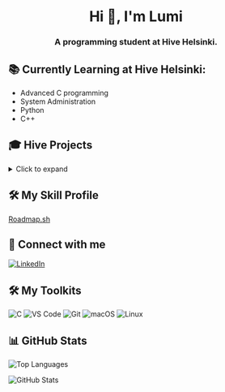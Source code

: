 <!--- <<<<<<< HEAD -->
<h1 align="center">Hi 👋, I'm Lumi</h1>
<h3 align="center">A programming student at Hive Helsinki.</h3>

## 📚 Currently Learning at Hive Helsinki:

- Advanced C programming
- System Administration
- Python
- C++ 
<!--- System Administration
- Web Development: JavaScript, Node.js, React.js
- Databases: SQL, MongoDB
- Other: Network Security, Machine Learning-->

## 🎓 Hive Projects
<details>
  <summary>Click to expand </summary>

**rank00** 

| Project | Description |
| --- | --- |
| [**libft**](https://github.com/lkilpela/libft) | A library of reproduction standard C library functions.|

**rank01** 

| Project | Description |
| --- | --- |
| [**ft\_printf**](https://github.com/lkilpela/ft_printf) | A reproduction of the printf function from C.|
| [**get\_next\_line**](https://github.com/lkilpela/ft_printf) | A function to read a file line by line.|
| [**Born2beroot**](https://github.com/lkilpela/ft_printf) | System administration with a Linux virtual machine.|

**rank02** 

| Project | Description |
| --- | --- |
| [**so\_long**](https://github.com/lkilpela/so_long) | A 2D game built in C using the MiniLibX/MLX42 graphics library.|
| [**pipex**](https://github.com/lkilpela/pipex) | An implementation of a Unix pipe command in C.|
| [**push\_swap**](https://github.com/lkilpela/push_swap) | Data sorting using two stacks in C.|

**rank03** 

| Project | Description |
| --- | --- |
| [**philosophers**](https://github.com/lkilpela/philosophers) | A multithreaded solution to the dining philosophers problem.|
| [**minishell**](https://github.com/lkilpela/minishell) | A mini shell implementation in C.|

**rank04** 

| Project | Description |
| --- | --- |
| [**...**](https://github.com/lkilpela/...) | ...|
| [**...**](https://github.com/lkilpela/...) | ...|

**rank05** 

| Project | Description |
| --- | --- |
| [**...**](https://github.com/lkilpela/...) | ...|
| [**...**](https://github.com/lkilpela/...) | ...|

**rank06** 

| Project | Description |
| --- | --- |
| [**...**](https://github.com/lkilpela/...) | ...|
| [**...**](https://github.com/lkilpela/...) | ...|
</details>

## 🛠️ My Skill Profile
[Roadmap.sh](https://roadmap.sh/u/lkilpela)

## 🤝 Connect with me
[![LinkedIn](https://img.shields.io/badge/LinkedIn-000000?style=for-the-badge&logo=linkedin&logoColor=white)](https://www.linkedin.com/in/lkilpelainen/)

## 🛠️ My Toolkits
![C](https://img.shields.io/badge/c-%000000?style=for-the-badge&logo=c&logoColor=white)
![VS Code](https://img.shields.io/badge/VSCode-%000000?style=for-the-badge&logo=visual-studio-code&logoColor=white)
![Git](https://img.shields.io/badge/Git-%000000.svg?style=for-the-badge&logo=git&logoColor=white)
![macOS](https://img.shields.io/badge/macOS-000000?style=for-the-badge&logo=apple&logoColor=white)
![Linux](https://img.shields.io/badge/Linux-000000?style=for-the-badge&logo=linux&logoColor=white)

## 📊 GitHub Stats

![Top Languages](https://github-readme-stats.vercel.app/api/top-langs/?username=lkilpela&layout=compact&theme=dark) 

![GitHub Stats](https://github-readme-stats.vercel.app/api?username=lkilpela&show_icons=true&theme=radical)

<!-- ![Wakatime Stats](https://github-readme-stats.vercel.app/api/wakatime?username=@018d4d23-569f-4105-bff2-bee20b7ee25c&theme=dark) -->

<!--![Streak Stats](https://github-readme-streak-stats.herokuapp.com/?user=lkilpela&theme=dark) -->

<!--
## 🛠️ My Skills

- Languages: C 
- Tools: Git, VS Code
- Systems: MacOS

=======  -->
<!-- <p align="center">
  <img src="badges/volunteerm.png" alt="ready to help"/>
</p>

<h1 align="center">
 42 Project - Badges
</h1>

<p align="center">
	<b><i>Cute little badges for the 42 curriculum projects!</i></b><br>
</p>

<p align="center">
	<img alt="GitHub code size in bytes" src="https://img.shields.io/github/languages/code-size/byaliego/42-project-badges?color=5BCFFF" />
	<img alt="License" src="https://img.shields.io/github/license/byaliego/42-project-badges?color=5BCFFF"/>
</p>

*Those images were produced as a paid freelance contract between [lrcouto](https://github.com/lrcouto) and 42 São Paulo, and, the right of use and distribution belongs to 42 São Paulo. They are not included in any kind of free-to-use license, they belong to a private entity.   Those badges are property of a private entity and should not be used willy-nilly.*

This repository is dedicated to collecting a wide variety of badges for the curriculum projects at 42 School. Whether you're a student, alumni, or simply an admirer of the school's projects, you'll find a delightful assortment of badges and covers to showcase your achievements.

Our collection features badges for various 42 curriculum projects, carefully gathered from different sources. In cases where a badge is missing or not readily available, we encourage you to contribute by adding your own designs. Feel free to put your creative skills to use and help us expand this repository!

Using these badges is easy. Simply download the images you need and integrate them into your projects, personal websites, or any other platforms where you want to display your 42 School accomplishments.

We appreciate any contributions to this repository, whether it's by adding missing badges, creating new designs, or suggesting improvements. If you have a badge to contribute, please follow the guidelines outlined in the repository.


## 📁 Structure/
* ```badges/```  Folder with all the badges from the Common Core projects
* ```covers/```  Folder with cover pages for your GitHub projects

## 🛠️ Usage

#### Forking the Repository
To start using the badges, you can fork this repository by clicking on the "Fork" button located at the top right corner of this page. This will create a copy of the repository under your own GitHub account, allowing you to make modifications and use the badges as per your needs.
#### Instructions to Use the Badges:
- Download the archives: Start by navigating to the badge folder (badges/) in this repository. You can access the folder by clicking here.
- Choose the desired badge: Browse through the collection of badges and select the ones you want to use in your projects.
- Integrate the badges: Download the badge image files to your local machine by clicking on each badge and selecting the "Download" option. Make sure to remember the location where you save the files. <br>

Once you have downloaded the badge files, you can integrate them into your projects or platforms of choice. Add them to your project documentation, GitHub repositories, personal websites...


### ⭐ Badges

The badges displayed below are part of the game mechanics implemented at 42São Paulo, where students unlock badges after each achievement within the 42 Common Core universe. The badge design can vary between "mandatory" and "bonus" badges.

| Project       |                    Badge                     |                        With Bonus                        |
| :------------  | :------------------------------------------: | :------------------------------------------------------: |
| libft          |         ![libft](./badges/libfte.png)        |         ![libft-bonus](./badges/libftm.png)             |
| get_next_line  | ![get_next_line](./badges/get_next_linee.png)| ![get_next_line-bonus](./badges/get_next_linem.png)     |
| born2beroot    |   ![born2beroot](./badges/born2beroote.png)  |   ![born2beroot-bonus](./badges/born2berootm.png)       |
| ft_printf      |     ![ft_printf](./badges/ft_printfe.png)    |     ![ft_printf-bonus](./badges/ft_printfm.png)         |
| minitalk       |     ![minitalk](./badges/minitalke.png)      |      ![minitalk-bonus](./badges/minitalkm.png)          |
| pipex          |      ![pipex](./badges/pipexe.png)           |         ![pipex-bonus](./badges/pipexm.png)             |
| so_long        |      ![so_long](./badges/so_longe.png)       |       ![so_long-bonus](./badges/so_longm.png)           |
| fdf            |      ![fdf](./badges/fdfe.png)               |       ![fdf-bonus](./badges/fdfm.png)                   |
| fractol        |      ![fractol](./badges/fract-ole.png)      |       ![fractol-bonus](./badges/fract-olm.png)          |
| push_swap      |     ![push_swap](./badges/push_swape.png)    |     ![push_swap-bonus](./badges/push_swapm.png)         |
| philosophers   |  ![philosophers](./badges/philosopherse.png) |  ![philosophers-bonus](./badges/philosophersm.png)      |
| minishell      |     ![minishell](./badges/minishelle.png)    |     ![minishell-bonus](./badges/minishellm.png)         |
| netpratice     |     ![netpratice](./badges/netpracticee.png) |     ![netpratice-bonus](./badges/netpracticem.png)      |
| cub3d          |     ![cub3d](./badges/cub3de.png)            |     ![cub3d-bonus](./badges/cub3dm.png)                |
| minirt         |     ![minirt](./badges/minirte.png)          |     ![minirt-bonus](./badges/minirtm.png)              |
| cpp            |     ![cpp](./badges/cppe.png)                |     ![cpp-bonus](./badges/cppm.png)                    |
| ft_containers  |![ft_containers](./badges/ft_containerse.png) |     ![ft_containers](./badges/ft_containersm.png)      |
| inception      |  ![inception](./badges/inceptione.png)       |     ![inception-bonus](./badges/inceptionm.png)        |
| webserv        |  ![webserver](./badges/webserve.png)         |     ![webserver-bonus](./badges/webservm.png)          |
| ft_irc         |  ![ft_irc](./badges/ft_irce.png)             |     ![ft_irc-bonus](./badges/ft_ircm.png)              |
| ft_transcendence |  ![ft_transcendence](./badges/ft_transcendencee.png) |     ![ft_transcendence-bonus](./badges/ft_transcendencem.png)    |


### ⭐ Badges : Plus

| Project       |                    Badge                     |                        With Bonus                        |
| :------------  | :------------------------------------------: | :------------------------------------------------------: |
| Human Coder    |    ![libft](./badges/common_coren.png)       |     ![libft-bonus](./badges/common_coree.png)           |
| Creator    |    ![libft](./badges/entrepreneure.png)       |     ![libft-bonus](./badges/entrepreneurm.png)           |
| Events    |    ![libft](./badges/eventse.png)       |     ![libft-bonus](./badges/eventsm.png)           |
| P2P Master    |    ![libft](./badges/evaluatione.png)       |     ![libft-bonus](./badges/evaluationm.png)           |
| Helper    |    ![libft](./badges/volunteere.png)       |     ![libft-bonus](./badges/volunteerm.png)           |
| Voxotron    |    ![libft](./badges/voxotrone.png)       |     ![libft-bonus](./badges/voxotronm.png)           |

---

### 🌠 Cover Pages

A cover page design for your projects da 42 School.

| Project       |            Cover Pages             |                           With Bonus                           |
| :------------ | :--------------------------------: | :------------------------------------------------------------: |
| libft         | ![libft](./covers/cover-libft.png) |         ![libft-bonus](./covers/cover-libft-bonus.png)         |
| get_next_line | ![get_next_line](./covers/cover-get_next_line.png) | ![get_next_line-bonus](./covers/cover-get_next_line-bonus.png) |
| ft_printf     | ![ft_printf](./covers/cover-ft_printf.png) | ![ft_printf-bonus](./covers/cover-ft_printf-bonus.png)     |
| born2beroot   | ![born2beroot](./covers/cover-born2beroot.png) | ![born2beroot-bonus](./covers/cover-born2beroot-bonus.png)   |
| push_swap     | ![push_swap](./covers/cover-push_swap.png) | ![push_swap-bonus](./covers/cover-push_swap-bonus.png)     |
| so_long       | ![so_long](./covers/cover-so_long.png) | ![so_long-bonus](./covers/cover-so_long-bonus.png)       |
| minitalk      | ![minitalk](./covers/cover-minitalk.png) | ![minitalk-bonus](./covers/cover-minitalk-bonus.png)      |
| pipex         | ![pipex](./covers/cover-pipex.png) | ![pipex-bonus](./covers/cover-pipex-bonus.png)      |
| philosophers  | ![philosophers](./covers/cover-philosophers.png) | ![philosophers-bonus](./covers/cover-philosophers-bonus.png)  |
| minishell     | ![minishell](./covers/cover-minishell.png) | ![minishell-bonus](./covers/cover-minishell-bonus.png)     |
| netpractice   | ![net_practice](./covers/cover-net_practice.png) | ![net_practice-bonus](./covers/cover-net_practice-bonus.png)  |
| cub3d         | ![cub3d](./covers/cover-cub3d.png) | ![cub3d-bonus](./covers/cover-cub3d-bonus.png)         |


## 📋 Issues
Feel free to open an issue if you find a bug or have a suggestion, so we can discuss the best way to improve or fix it.

## 📜  License
This project is made under the MIT license, for more information about its possible use, modification, and sharing, [click here](LICENSE).

<p align="center"> Developed by cadets for cadets. </p>
>>>>>>> subtree_repo/main -->
